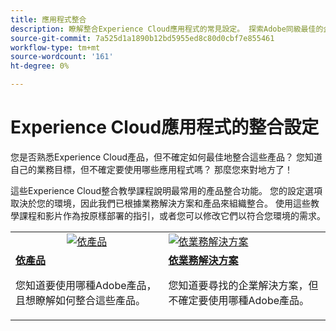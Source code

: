```yaml
---
title: 應用程式整合
description: 瞭解整合Experience Cloud應用程式的常見設定。 探索Adobe同級最佳的企業產品如何協助您解決業務挑戰。
source-git-commit: 7a525d1a1890b12bd5955ed8c80d0cbf7e855461
workflow-type: tm+mt
source-wordcount: '161'
ht-degree: 0%

---
```



# Experience Cloud應用程式的整合設定

您是否熟悉Experience Cloud產品，但不確定如何最佳地整合這些產品？ 您知道自己的業務目標，但不確定要使用哪些應用程式嗎？ 那麼您來對地方了！

這些Experience Cloud整合教學課程說明最常用的產品整合功能。 您的設定選項取決於您的環境，因此我們已根據業務解決方案和產品來組織整合。 使用這些教學課程和影片作為按原樣部署的指引，或者您可以修改它們以符合您環境的需求。

<table>
<tr>
   <td style="vertical-align: middle; text-align: center;">
      <a  href="./integrations-between-applications/overview.md"><img alt="依產品" src="https://cdn.experienceleague.adobe.com/thumb/by-product.png"/></a>
   </td>
   <td>
      <a  href="./solution-categories/overview.md"><img alt="依業務解決方案" src="https://cdn.experienceleague.adobe.com/thumb/by-solution.png"/></a>
   </td>  
</tr>
<tr>
   <td>
      <div><strong><a href="./integrations-between-applications/overview.md">依產品</a></strong></div>
      <p>
        您知道要使用哪種Adobe產品，且想瞭解如何整合這些產品。
      </p>
   </td>
   <td>
      <div><strong><a href="./solution-categories/overview.md">依業務解決方案</a></strong></div>
      <p>
        您知道要尋找的企業解決方案，但不確定要使用哪種Adobe產品。
      </p>
   </td>  
</tr>   
</table>
